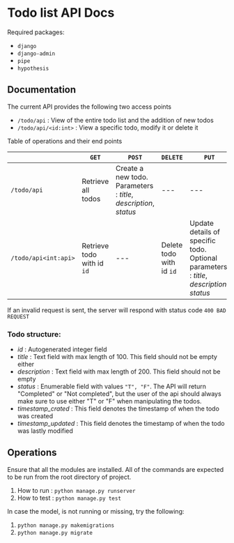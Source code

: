 # Todo list API Docs

Required packages:

* `django`
* `django-admin`
* `pipe`
* `hypothesis`

## Documentation

The current API provides the following two access points

* `/todo/api` : View of the entire todo list and the addition of new todos
* `/todo/api/<id:int>` : View a specific todo, modify it or delete it

Table of operations and their end points

||`GET`| `POST`|`DELETE`| `PUT` |
| --- | --- | --- | --- | --- |
| `/todo/api` | Retrieve all todos | Create a new todo. Parameters : _title_, _description_, _status_ | --- | --- |
| `/todo/api<int:api>` | Retrieve todo with id `id` | --- | Delete todo with id `id` | Update details of specific todo. Optional parameters: : _title_, _description_, _status_|

If an invalid request is sent, the server will respond with status code `400 BAD REQUEST`

### Todo structure:

* _id_ :  Autogenerated integer field
* _title_ : Text field with max length of 100. This field should not be empty either
* _description_ : Text field with max length of 200. This field should not be empty
* _status_ : Enumerable field with values `"T", "F"`. The API will return
"Completed" or "Not completed", but the user of the api should always make sure to use either "T" or "F" when manipulating the todos.
* _timestamp\_crated_ : This field denotes the timestamp of when the todo was created
* _timestamp\_updated_ : This field denotes the timestamp of when the todo was lastly modified

## Operations

Ensure that all the modules are installed. All of the
commands are expected to be run from the root directory of project.

1. How to run : `python manage.py runserver`
2. How to test : `python manage.py test`

In case the model, is not running or missing, try the following:

1. `python manage.py makemigrations`
2. `python manage.py migrate`

